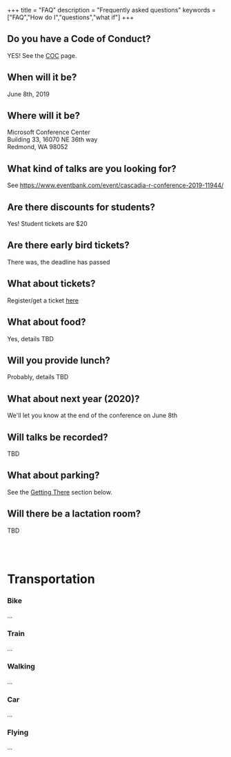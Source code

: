 +++
title = "FAQ"
description = "Frequently asked questions"
keywords = ["FAQ","How do I","questions","what if"]
+++


## Do you have a Code of Conduct?

YES! See the <a href="/coc">COC</a> page.

## When will it be?

June 8th, 2019

## Where will it be?

Microsoft Conference Center <br> 
Building 33, 16070 NE 36th way <br>
Redmond, WA 98052

<!-- **Directions:** 

Please enter CLSB through the South entrance and go to the 3rd floor via the South Elevators. 3A001/3A002 (the main conference location) is across the short bridge. See the <a href="/venue">venue</a> page for a map -->

## What kind of talks are you looking for?

See <https://www.eventbank.com/event/cascadia-r-conference-2019-11944/>

## Are there discounts for students?

Yes! Student tickets are $20

## Are there early bird tickets?

There was, the deadline has passed

## What about tickets?

Register/get a ticket [here](https://www.eventbank.com/event/11944/register/)

## What about food?

Yes, details TBD

## Will you provide lunch?

Probably, details TBD

## What about next year (2020)?

We'll let you know at the end of the conference on June 8th

## Will talks be recorded?

TBD

## What about parking?

See the <a href="#getting_there">Getting There</a> section below.

## Will there be a lactation room?

TBD

<br><br>

# Transportation <a id="getting_there"></a>

### Bike

...

### Train

...

### Walking

...

### Car

...

### Flying

...

<br><br>
